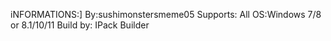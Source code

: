 iNFORMATIONS:]
By:sushimonstersmeme05
Supports: All OS:Windows 7/8 or 8.1/10/11
Build by: IPack Builder
